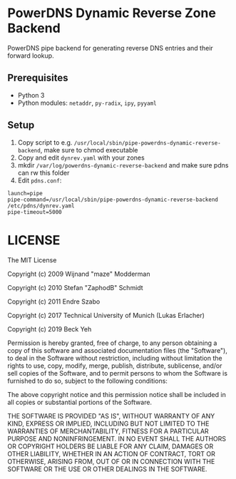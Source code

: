 # PowerDNS Dynamic Reverse Zone Backend

PowerDNS pipe backend for generating reverse DNS entries and their
forward lookup.

## Prerequisites

* Python 3
* Python modules: `netaddr`, `py-radix`, `ipy`, `pyyaml`

## Setup

1. Copy script to e.g. `/usr/local/sbin/pipe-powerdns-dynamic-reverse-backend`, make sure to chmod executable
2. Copy and edit `dynrev.yaml` with your zones
3. mkdir `/var/log/powerdns-dynamic-reverse-backend` and make sure pdns can rw this folder
4. Edit `pdns.conf`:

```
launch=pipe
pipe-command=/usr/local/sbin/pipe-powerdns-dynamic-reverse-backend /etc/pdns/dynrev.yaml
pipe-timeout=5000
```

# LICENSE

The MIT License

Copyright (c) 2009 Wijnand "maze" Modderman

Copyright (c) 2010 Stefan "ZaphodB" Schmidt

Copyright (c) 2011 Endre Szabo

Copyright (c) 2017 Technical University of Munich (Lukas Erlacher)

Copyright (c) 2019 Beck Yeh

Permission is hereby granted, free of charge, to any person obtaining a copy
of this software and associated documentation files (the "Software"), to deal
in the Software without restriction, including without limitation the rights
to use, copy, modify, merge, publish, distribute, sublicense, and/or sell
copies of the Software, and to permit persons to whom the Software is
furnished to do so, subject to the following conditions:

The above copyright notice and this permission notice shall be included in
all copies or substantial portions of the Software.

THE SOFTWARE IS PROVIDED "AS IS", WITHOUT WARRANTY OF ANY KIND, EXPRESS OR
IMPLIED, INCLUDING BUT NOT LIMITED TO THE WARRANTIES OF MERCHANTABILITY,
FITNESS FOR A PARTICULAR PURPOSE AND NONINFRINGEMENT. IN NO EVENT SHALL THE
AUTHORS OR COPYRIGHT HOLDERS BE LIABLE FOR ANY CLAIM, DAMAGES OR OTHER
LIABILITY, WHETHER IN AN ACTION OF CONTRACT, TORT OR OTHERWISE, ARISING FROM,
OUT OF OR IN CONNECTION WITH THE SOFTWARE OR THE USE OR OTHER DEALINGS IN
THE SOFTWARE.
